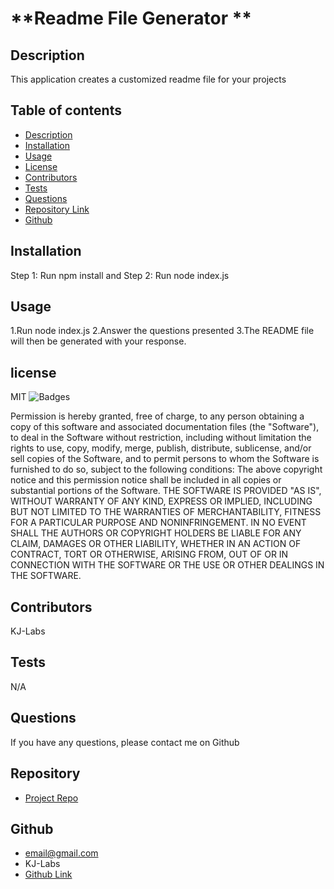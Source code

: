 
# **Readme File Generator **


## Description 

 This application creates a customized readme file for your projects

## Table of contents

- [Description](#desc)
- [Installation](#install)
- [Usage](#usage)
- [License](#license)
- [Contributors](#contributors)
- [Tests](#tests)
- [Questions](#questions)
- [Repository Link](#repository)
- [Github](#email) 


## Installation

 Step 1: Run npm install and Step 2: Run node index.js

## Usage

1.Run node index.js 2.Answer the questions presented 3.The README file will then be generated with your response.

## license

MIT
![Badges](https://img.shields.io/badge/License-MIT-Blue)

Permission is hereby granted, free of charge, to any person obtaining a copy
of this software and associated documentation files (the "Software"), to deal
in the Software without restriction, including without limitation the rights
to use, copy, modify, merge, publish, distribute, sublicense, and/or sell
copies of the Software, and to permit persons to whom the Software is
furnished to do so, subject to the following conditions:
The above copyright notice and this permission notice shall be included in all
copies or substantial portions of the Software.
THE SOFTWARE IS PROVIDED "AS IS", WITHOUT WARRANTY OF ANY KIND, EXPRESS OR
IMPLIED, INCLUDING BUT NOT LIMITED TO THE WARRANTIES OF MERCHANTABILITY,
FITNESS FOR A PARTICULAR PURPOSE AND NONINFRINGEMENT. IN NO EVENT SHALL THE
AUTHORS OR COPYRIGHT HOLDERS BE LIABLE FOR ANY CLAIM, DAMAGES OR OTHER
LIABILITY, WHETHER IN AN ACTION OF CONTRACT, TORT OR OTHERWISE, ARISING FROM,
OUT OF OR IN CONNECTION WITH THE SOFTWARE OR THE USE OR OTHER DEALINGS IN THE
SOFTWARE.

## Contributors

KJ-Labs

## Tests

N/A

## Questions

If you have any questions, please contact me on Github

## Repository

- [Project Repo]("https://github.com/KJ-Labs/Readme-File-Generator")


## Github
- email@gmail.com
- KJ-Labs
- [Github Link](https://github.com/KJ-Labs)

